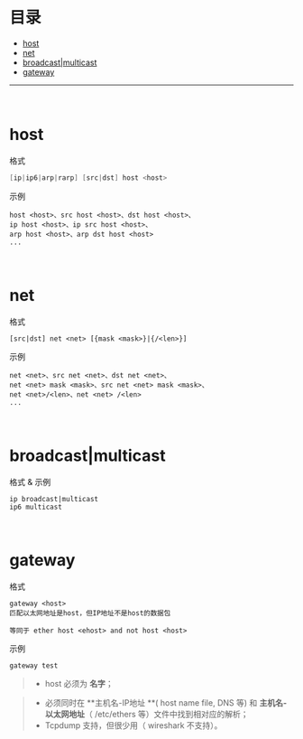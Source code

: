 # 目录

- [host](#host)
- [net](#net)
- [broadcast|multicast](#broadcastmulticast)
- [gateway](#gateway)

---

<br/>

# host
格式
```c
[ip|ip6|arp|rarp] [src|dst] host <host>
```


示例
```
host <host>、src host <host>、dst host <host>、
ip host <host>、ip src host <host>、
arp host <host>、arp dst host <host>
...
```

<br/>

# net
格式
```
[src|dst] net <net> [{mask <mask>}|{/<len>}] 
```


示例
```
net <net>、src net <net>、dst net <net>、
net <net> mask <mask>、src net <net> mask <mask>、
net <net>/<len>、net <net> /<len>
...
```

<br/>

# broadcast|multicast
格式 & 示例
```
ip broadcast|multicast
ip6 multicast
```

<br/>

# gateway
格式
```
gateway <host>
匹配以太网地址是host，但IP地址不是host的数据包

等同于 ether host <ehost> and not host <host>
```


示例
```
gateway test
```
> - host 必须为 **名字**；

> - 必须同时在 **主机名-IP地址 **( host name file, DNS 等)  和 **主机名-以太网地址**（ /etc/ethers 等）文件中找到相对应的解析；
> - Tcpdump 支持，但很少用（ wireshark 不支持）。



